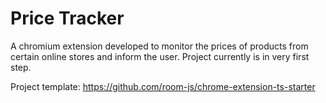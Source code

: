 # Price Tracker

A chromium extension developed to monitor the prices of products from certain online stores and inform the user.
Project currently is in very first step.

Project template: https://github.com/room-js/chrome-extension-ts-starter
